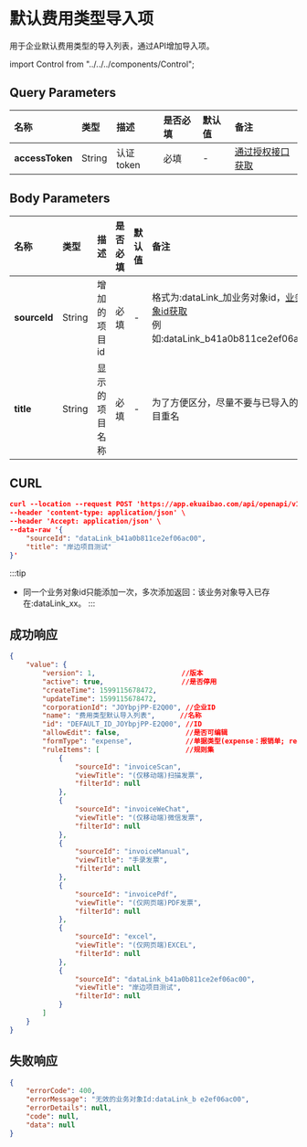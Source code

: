 # 默认费用类型导入项
用于企业默认费用类型的导入列表，通过API增加导入项。

import Control from "../../../components/Control";

<Control
method="POST"
url="/api/openapi/v1/feeTypeImportRule/defaultRule"
/>

## Query Parameters

| 名称 | 类型 | 描述 | 是否必填 | 默认值 | 备注 |
| :--- | :--- | :--- | :--- |:--- | :--- |
| **accessToken** | String | 认证token | 必填 | - | [通过授权接口获取](/docs/open-api/getting-started/auth) |

## Body Parameters

| 名称 | 类型 | 描述 | 是否必填 | 默认值 | 备注 |
| :--- | :--- | :--- | :--- |:--- | :--- |
| **sourceId** | String | 增加的项目id  | 必填 | - | 格式为:dataLink_加业务对象id，[业务对象id获取](/docs/open-api/datalink/question-answer)<br/>例如:dataLink_b41a0b811ce2ef06ac00 |
| **title**    | String | 显示的项目名称 | 必填 | - | 为了方便区分，尽量不要与已导入的项目重名 |

## CURL
```json
curl --location --request POST 'https://app.ekuaibao.com/api/openapi/v1/feeTypeImportRule/defaultRule?accessToken=cCMbw_mKUs8c00' \
--header 'content-type: application/json' \
--header 'Accept: application/json' \
--data-raw '{
    "sourceId": "dataLink_b41a0b811ce2ef06ac00",
    "title": "岸边项目测试"
}'
```

:::tip
- 同一个业务对象id只能添加一次，多次添加返回：该业务对象导入已存在:dataLink_xx。
:::

## 成功响应
```json
{
    "value": {
        "version": 1,                     //版本
        "active": true,                   //是否停用
        "createTime": 1599115678472,
        "updateTime": 1599115678472,
        "corporationId": "JOYbpjPP-E2Q00", //企业ID
        "name": "费用类型默认导入列表",      //名称
        "id": "DEFAULT_ID_JOYbpjPP-E2Q00", //ID
        "allowEdit": false,                //是否可编辑
        "formType": "expense",             //单据类型(expense：报销单; requisition：申请单)
        "ruleItems": [                     //规则集
            {
                "sourceId": "invoiceScan",
                "viewTitle": "(仅移动端)扫描发票",
                "filterId": null
            },
            {
                "sourceId": "invoiceWeChat",
                "viewTitle": "(仅移动端)微信发票",
                "filterId": null
            },
            {
                "sourceId": "invoiceManual",
                "viewTitle": "手录发票",
                "filterId": null
            },
            {
                "sourceId": "invoicePdf",
                "viewTitle": "(仅网页端)PDF发票",
                "filterId": null
            },
            {
                "sourceId": "excel",
                "viewTitle": "(仅网页端)EXCEL",
                "filterId": null
            },
            {
                "sourceId": "dataLink_b41a0b811ce2ef06ac00",
                "viewTitle": "岸边项目测试",
                "filterId": null
            }
        ]
    }
}
```

## 失败响应
```json
{
    "errorCode": 400,
    "errorMessage": "无效的业务对象Id:dataLink_b e2ef06ac00",
    "errorDetails": null,
    "code": null,
    "data": null
}
```
